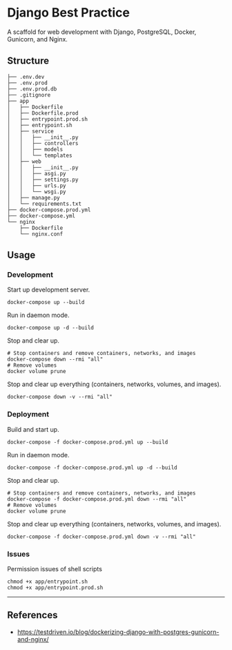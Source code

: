 # Django Best Practice

A scaffold for web development with Django, PostgreSQL, Docker, Gunicorn, and Nginx.

## Structure

~~~
├── .env.dev
├── .env.prod
├── .env.prod.db
├── .gitignore
├── app
│   ├── Dockerfile
│   ├── Dockerfile.prod
│   ├── entrypoint.prod.sh
│   ├── entrypoint.sh
│   ├── service
│   │   ├── __init__.py
│   │   ├── controllers
│   │   ├── models
│   │   └── templates
│   ├── web
│   │   ├── __init__.py
│   │   ├── asgi.py
│   │   ├── settings.py
│   │   ├── urls.py
│   │   └── wsgi.py
│   ├── manage.py
│   └── requirements.txt
├── docker-compose.prod.yml
├── docker-compose.yml
└── nginx
    ├── Dockerfile
    └── nginx.conf
~~~

## Usage

### Development

Start up development server.

```shell
docker-compose up --build
```

Run in daemon mode.

```shell
docker-compose up -d --build
```

Stop and clear up.

```shell
# Stop containers and remove containers, networks, and images
docker-compose down --rmi "all"
# Remove volumes
docker volume prune
```

Stop and clear up everything (containers, networks, volumes, and images).

```shell
docker-compose down -v --rmi "all"
```

### Deployment

Build and start up.

```shell
docker-compose -f docker-compose.prod.yml up --build
```

Run in daemon mode.

```shell
docker-compose -f docker-compose.prod.yml up -d --build
```

Stop and clear up.

```shell
# Stop containers and remove containers, networks, and images
docker-compose -f docker-compose.prod.yml down --rmi "all"
# Remove volumes
docker volume prune
```

Stop and clear up everything (containers, networks, volumes, and images).

```shell
docker-compose -f docker-compose.prod.yml down -v --rmi "all"
```

### Issues

Permission issues of shell scripts

```shell
chmod +x app/entrypoint.sh
chmod +x app/entrypoint.prod.sh
```

---

## References

- https://testdriven.io/blog/dockerizing-django-with-postgres-gunicorn-and-nginx/

